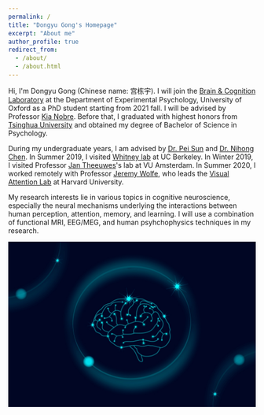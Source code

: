```yaml
---
permalink: /
title: "Dongyu Gong's Homepage"
excerpt: "About me"
author_profile: true
redirect_from: 
  - /about/
  - /about.html
---
```

Hi, I'm Dongyu Gong (Chinese name: 宫栋宇). I will join the [Brain & Cognition Laboratory](http://www.brainandcognition.org/) at the Department of Experimental Psychology, University of Oxford as a PhD student starting from 2021 fall. I will be advised by Professor [Kia Nobre](https://www.psy.ox.ac.uk/team/kia-nobre-1). Before that, I graduated with highest honors from [Tsinghua University](tsinghua.edu.cn) and obtained my degree of Bachelor of Science in Psychology.

During my undergraduate years, I am advised by [Dr. Pei Sun](http://www.psych.tsinghua.edu.cn/xlxxen/info/1073/1132.htm) and [Dr. Nihong Chen](http://www.psych.tsinghua.edu.cn/xlxxen/info/1072/1100.htm). In Summer 2019, I visited [Whitney lab](https://whitneylab.berkeley.edu/) at UC Berkeley. In Winter 2019, I visited Professor [Jan Theeuwes](https://www.vupsy.nl/staff-members/jan-theeuwes/)'s lab at VU Amsterdam. In Summer 2020, I worked remotely with Professor [Jeremy Wolfe](http://researchfaculty.brighamandwomens.org/BRIProfile.aspx?id=552), who leads the [Visual Attention Lab](https://search.bwh.harvard.edu/new/index.html) at Harvard University.

My research interests lie in various topics in cognitive neuroscience, especially the neural mechanisms underlying the interactions between human perception, attention, memory, and learning. I will use a combination of functional MRI, EEG/MEG, and human psyhchophysics techniques in my research.

![Brain](/images/brain.jpg)
